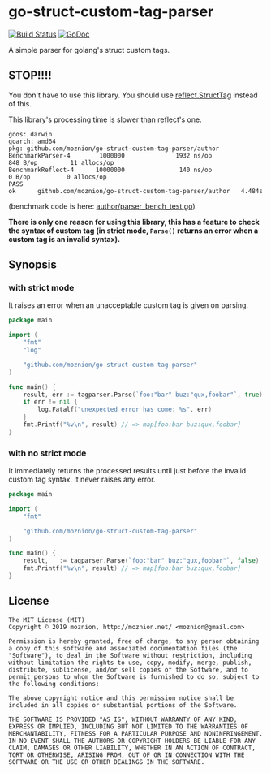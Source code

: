 go-struct-custom-tag-parser
==

[![Build Status](https://travis-ci.org/moznion/go-struct-custom-tag-parser.svg?branch=master)](https://travis-ci.org/moznion/go-struct-custom-tag-parser) [![GoDoc](https://godoc.org/github.com/moznion/go-struct-custom-tag-parser?status.svg)](https://godoc.org/github.com/moznion/go-struct-custom-tag-parser)

A simple parser for golang's struct custom tags.

STOP!!!!
--

You don't have to use this library. You should use [reflect.StructTag](https://golang.org/pkg/reflect/#StructTag) instead of this.

This library's processing time is slower than reflect's one.

```
goos: darwin
goarch: amd64
pkg: github.com/moznion/go-struct-custom-tag-parser/author
BenchmarkParser-4        1000000              1932 ns/op             848 B/op         11 allocs/op
BenchmarkReflect-4      10000000               140 ns/op               0 B/op          0 allocs/op
PASS
ok      github.com/moznion/go-struct-custom-tag-parser/author   4.484s
```

(benchmark code is here: [author/parser_bench_test.go](/author/parser_bench_test.go))

__There is only one reason for using this library, this has a feature to check the syntax of custom tag (in strict mode, `Parse()` returns an error when a custom tag is an invalid syntax).__

Synopsis
--

### with strict mode

It raises an error when an unacceptable custom tag is given on parsing.

```go
package main

import (
	"fmt"
	"log"

	"github.com/moznion/go-struct-custom-tag-parser"
)

func main() {
	result, err := tagparser.Parse(`foo:"bar" buz:"qux,foobar"`, true)
	if err != nil {
		log.Fatalf("unexpected error has come: %s", err)
	}
	fmt.Printf("%v\n", result) // => map[foo:bar buz:qux,foobar]
}
```

### with no strict mode

It immediately returns the processed results until just before the invalid custom tag syntax. It never raises any error.

```go
package main

import (
	"fmt"

	"github.com/moznion/go-struct-custom-tag-parser"
)

func main() {
	result, _ := tagparser.Parse(`foo:"bar" buz:"qux,foobar"`, false)
	fmt.Printf("%v\n", result) // => map[foo:bar buz:qux,foobar]
}
```

License
--

```
The MIT License (MIT)
Copyright © 2019 moznion, http://moznion.net/ <moznion@gmail.com>

Permission is hereby granted, free of charge, to any person obtaining a copy of this software and associated documentation files (the "Software"), to deal in the Software without restriction, including without limitation the rights to use, copy, modify, merge, publish, distribute, sublicense, and/or sell copies of the Software, and to permit persons to whom the Software is furnished to do so, subject to the following conditions:

The above copyright notice and this permission notice shall be included in all copies or substantial portions of the Software.

THE SOFTWARE IS PROVIDED "AS IS", WITHOUT WARRANTY OF ANY KIND, EXPRESS OR IMPLIED, INCLUDING BUT NOT LIMITED TO THE WARRANTIES OF MERCHANTABILITY, FITNESS FOR A PARTICULAR PURPOSE AND NONINFRINGEMENT. IN NO EVENT SHALL THE AUTHORS OR COPYRIGHT HOLDERS BE LIABLE FOR ANY CLAIM, DAMAGES OR OTHER LIABILITY, WHETHER IN AN ACTION OF CONTRACT, TORT OR OTHERWISE, ARISING FROM, OUT OF OR IN CONNECTION WITH THE SOFTWARE OR THE USE OR OTHER DEALINGS IN THE SOFTWARE.
```

